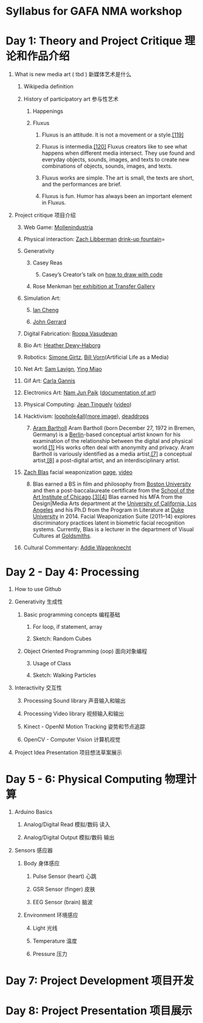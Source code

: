 # Syllabus for GAFA NMA workshop

# Day 1: Theory and Project Critique 理论和作品介绍

1. What is new media art ( tbd ) 新媒体艺术是什么

    1. Wikipedia definition 

    2. History of participatory art 参与性艺术

        1. Happenings 

        2. Fluxus

            1. Fluxus is an attitude. It is not a movement or a style.[[119]](https://www.wikiwand.com/en/Fluxus#citenotesmith1119)

            2. Fluxus is intermedia.[[120]](https://www.wikiwand.com/en/Fluxus#citenotehiggins1120) Fluxus creators like to see what happens when different media intersect. They use found and everyday objects, sounds, images, and texts to create new combinations of objects, sounds, images, and texts.

            3. Fluxus works are simple. The art is small, the texts are short, and the performances are brief.

            4. Fluxus is fun. Humor has always been an important element in Fluxus.

2. Project critique 项目介绍

    3. Web Game: [Mollenindustria](http://www.molleindustria.org/) 

    4. Physical interaction: [Zach Libberman](http://thesystemis.com/)   [drink-up fountain](https://www.youtube.com/watch?v=bl_0BfPlJYc)=

    5. Generativity

        3. Casey Reas

            5. Casey’s Creator’s talk on [how to draw with code](https://www.youtube.com/watch?v=_8DMEHxOLQE)

        4. Rose Menkman [her exhibition at Transfer Gallery](http://transfergallery.com/behind-white-shadows-rosa-menkman/)

    6. Simulation Art:

        5. [Ian Cheng](http://www.iancheng.com/)

        6. [John Gerrard](http://www.johngerrard.net/) 

    7. Digital Fabrication: [Roopa Vasudevan](http://rouxpz.com/) 

    8. Bio Art: [Heather Dewy-Haborg](http://deweyhagborg.com/)  

    9. Robotics: [Simone Girtz](https://www.youtube.com/channel/UC3KEoMzNz8eYnwBC34RaKCQ), [Bill Vorn](http://billvorn.concordia.ca/menuall.html)(Artificial Life as a Media) 

    10. Net Art: [Sam Lavign](http://lav.io/), [Ying Miao](https://www.thedeadpixelofmyeye.com/)  

    11. Gif Art: [Carla Gannis](http://www.carlagannis.com/) 

    12. Electronics Art: [Nam Jun Paik](http://www.paikstudios.com/) ([documentation of art](http://zhenzhenqi.com/NMA3012/namjunepaik/)) 

    13. Physical Computing: [Jean Tinguely](http://www.theartstory.org/artist-tinguely-jean.htm) ([video](https://www.youtube.com/watch?v=P6XlaeDJ_sE&t=80s)) 

    14. Hacktivism: [loophole4all](http://loophole4all.com/)([more image](https://www.flickr.com/photos/paolocirio/albums/72157669876754813/with/28646642164/)), [deaddrops](https://deaddrops.com/)

        7. [Aram Bartholl](http://datenform.de/index.html) Aram Bartholl (born December 27, 1972 in Bremen, Germany) is a [Berlin](https://en.wikipedia.org/wiki/Berlin)-based conceptual artist known for his examination of the relationship between the digital and physical world.[[1]](https://en.wikipedia.org/wiki/Aram_Bartholl#cite_note-1) His works often deal with anonymity and privacy. Aram Bartholl is variously identified as a media artist,[[7]](https://en.wikipedia.org/wiki/Aram_Bartholl#cite_note-7) a conceptual artist,[[8]](https://en.wikipedia.org/wiki/Aram_Bartholl#cite_note-8) a post-digital artist, and an interdisciplinary artist.

    15. [Zach Blas](http://www.zachblas.info/) facial weaponization [page](http://www.zachblas.info/works/facial-weaponization-suite/), [video](https://vimeo.com/57882032) 

        8. Blas earned a BS in film and philosophy from [Boston University](https://en.wikipedia.org/wiki/Boston_University) and then a post-baccalaureate certificate from the [School of the Art Institute of Chicago](https://en.wikipedia.org/wiki/School_of_the_Art_Institute_of_Chicago).[[3]](https://en.wikipedia.org/wiki/Zach_Blas#cite_note-3)[[4]](https://en.wikipedia.org/wiki/Zach_Blas#cite_note-4) Blas earned his MFA from the Design|Media Arts department at the [University of California, Los Angeles](https://en.wikipedia.org/wiki/University_of_California,_Los_Angeles) and his Ph.D from the Program in Literature at [Duke University](https://en.wikipedia.org/wiki/Duke_University) in 2014. Facial Weaponization Suite (2011–14) explores discriminatory practices latent in biometric facial recognition systems. Currently, Blas is a lecturer in the department of Visual Cultures at [Goldsmiths](https://en.wikipedia.org/wiki/Goldsmiths,_University_of_London).

    16. Cultural Commentary: [Addie Wagenknecht](http://www.placesiveneverbeen.com/) 

# Day 2 - Day 4: Processing

1. How to use Github

2. Generativity 生成性

    1. Basic programming concepts 编程基础

        1. For loop, if statement, array

        2. Sketch: Random Cubes

    2. Object Oriented Programming (oop) 面向对象编程

        3. Usage of Class

        4. Sketch: Walking Particles

3. Interactivity 交互性

    3. Processing Sound library 声音输入和输出

    4. Processing Video library 视频输入和输出

    5. Kinect - OpenNI Motion Tracking 姿势和节点追踪

    6. OpenCV - Computer Vision 计算机视觉

4. Project Idea Presentation  项目想法草案展示

# Day 5 - 6: Physical Computing 物理计算 

1. Arduino Basics 

    1. Analog/Digital Read 模拟/数码 读入

    2. Analog/Digital Output 模拟/数码 输出

2. Sensors 感应器

    1. Body 身体感应

        1. Pulse Sensor (heart) 心跳

        2. GSR Sensor (finger) 皮肤

        3. EEG Sensor (brain) 脑波

    2. Environment 环境感应

        4. Light 光线

        5. Temperature 温度

        6. Pressure 压力

# Day 7: Project Development 项目开发

# Day 8: Project Presentation 项目展示

